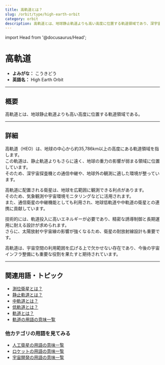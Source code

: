 ```yaml
---
title: 高軌道とは？
slug: /orbit/type/high-earth-orbit
category: orbit
description: 高軌道とは、地球静止軌道よりも高い高度に位置する軌道領域であり、深宇宙通信や科学観測などに利用される。
---
```


import Head from '@docusaurus/Head';

<Head>
  <script type="application/ld+json">
    {`{
      "@context": "https://schema.org",
      "@type": "DefinedTerm",
      "name": "高軌道",
      "inDefinedTermSet": "https://www.space-portal.org",
      "termCode": "orbit/type/high-earth-orbit",
      "description": "高軌道とは、地球静止軌道よりも高い高度に位置する軌道領域であり、深宇宙通信や科学観測などに利用される。",
      "url": "https://www.space-portal.org/docs/orbit/type/high-earth-orbit"
    }`}
  </script>
</Head>

# 高軌道

- **よみがな：** こうきどう  
- **英語名：** High Earth Orbit  

---

## 概要

高軌道とは、地球静止軌道よりも高い高度に位置する軌道領域である。

---

## 詳細

高軌道（HEO）は、地球の中心から約35,786km以上の高度にある軌道領域を指します。  
この軌道は、静止軌道よりもさらに遠く、地球の重力の影響が弱まる領域に位置しています。  
そのため、深宇宙探査機との通信中継や、地球外の観測に適した環境が整っています。  

高軌道に配置される衛星は、地球を広範囲に観測できる利点があります。  
そのため、気象観測や宇宙環境モニタリングなどに活用されます。  
また、通信衛星の中継機能としても利用され、地球低軌道や中軌道の衛星との連携に貢献しています。  

技術的には、軌道投入に高いエネルギーが必要であり、精密な誘導制御と長期運用に耐える設計が求められます。  
さらに、太陽放射や宇宙線の影響が強くなるため、衛星の耐放射線設計も重要です。  

高軌道は、宇宙空間の利用範囲を広げる上で欠かせない存在であり、今後の宇宙インフラ整備にも重要な役割を果たすと期待されています。

---

## 関連用語・トピック

- [測位衛星とは？](/docs/satellite/type/navigation-satellite)
- [静止軌道とは？](/docs/orbit/type/geostationary-orbit)
- [中軌道とは？](/docs/orbit/type/medium-earth-orbit)
- [低軌道とは？](/docs/orbit/type/low-earth-orbit)
- [軌道とは？](/docs/orbit/orbit)
- [軌道の用語の意味一覧](/docs/category/orbit)

### 他カテゴリの用語を見てみる
- [人工衛星の用語の意味一覧](/docs/category/satellite)
- [ロケットの用語の意味一覧](/docs/category/rocket)
- [宇宙開発の用語の意味一覧](/docs/category/glossary)